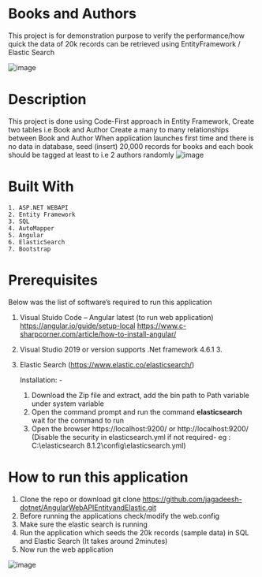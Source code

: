 # Books and Authors 
This project is for demonstration purpose to verify the performance/how quick the data of 20k records can be retrieved using EntityFramework / Elastic Search

![image](https://user-images.githubusercontent.com/5477822/163704745-fb493ee1-899a-4050-adc9-f12a2f50d659.png)

# Description
This project is done 
	using Code-First approach in Entity Framework, Create two tables i.e Book and Author
	Create a many to many relationships between Book and Author 
	When application launches first time and there is no data in database, seed (insert) 20,000 records for books and each book should be tagged at least to i.e 2 authors randomly
![image](https://user-images.githubusercontent.com/5477822/163707134-01e123f6-076c-4104-8ed1-2a290a2457b3.png)




# Built With
	1. ASP.NET WEBAPI
	2. Entity Framework
	3. SQL
	4. AutoMapper
	5. Angular
	6. ElasticSearch
	7. Bootstrap

# Prerequisites
Below was the list of software’s required to run this application 
 
1.	Visual Stuido Code – Angular latest (to run web application)
https://angular.io/guide/setup-local
https://www.c-sharpcorner.com/article/how-to-install-angular/
2.	Visual Studio 2019 or version supports .Net framework 4.6.1 3. 
3.	Elastic Search (https://www.elastic.co/elasticsearch/)

	Installation: - 
	1. Download the Zip file and extract, add the bin path to Path variable under system variable
	2. Open the command prompt and run the command **elasticsearch** wait for the command to run 
	3. Open the browser https://localhost:9200/ or http://localhost:9200/ (Disable the security in elasticsearch.yml if not required- eg : C:\elasticsearch 8.1.2\config\elasticsearch.yml)


# How to run this application
1.	Clone the repo or download     git clone https://github.com/jagadeesh-dotnet/AngularWebAPIEntityandElastic.git
2.	Before running the applications check/modify the web.config
3.	Make sure the elastic search is running
4.	Run the application which seeds the 20k records (sample data) in SQL and Elastic Search (It takes around 2minutes)
5.	Now run the web application

![image](https://user-images.githubusercontent.com/5477822/163706110-10a0bab7-eddc-498a-8035-c7d01a5d5291.png)
